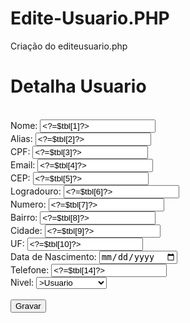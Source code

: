 # Edite-Usuario.PHP
Criação do editeusuario.php

<?php
include('segurancadez.php');
include('cabecalho.php');
include('conn.php');

if($_SERVER['REQUEST_METHOD']=='POST'){
    $id = $_POST['id'];
    $nome = $_POST['nome'];
    $apelido = $_POST['apelido'];
    $cpf = $_POST['cpf'];
    $email = $_POST['email'];
    $cep = $_POST['cep'];
    $rua = $_POST['rua'];
    $numero = $_POST['numero'];
    $bairro = $_POST['bairro'];
    $cidade = $_POST['cidade'];
    $uf = $_POST['uf'];
    $nascimento = $_POST['dt_nascimento'];
    $telefone = $_POST['telefone'];
    $nivel = $_POST['nivel'];

    $sql = "UPDATE `tb_usuarios` 
    SET `nome_usuario`='$nome',`apelido_usuario`='$apelido',`cpf_usuario`='$cpf',
    `email_usuario`='$email',`cep_usuario`='$cep',`rua_usuario`='$rua',`numero_rua_usuario`='$numero',
    `bairro_usuario`='$bairro',`cidade_usuario`='$cidade',`uf_usuario`='$uf',`nascimento_usuario`='$nascimento',
    `telefone_usuario`='$telefone',`nivel_usuario`='$nivel' WHERE id_usuario = $id";
    
    mysqli_query($link,$sql);
    mysqli_close($link);

    header('Location: listausuarios.php');

    exit();
}

if(!isset($_GET['id'])){
    header('Location: listausuarios.php');
    exit();
}

$id = $_GET['id'];
$sql = "SELECT * FROM tb_usuarios WHERE id_usuario = $id";
$result = mysqli_query($link,$sql);
$tbl = mysqli_fetch_array($result);
mysqli_close($link);
?>

<!DOCTYPE html>
<html lang="pt-br">
<head>
    <meta charset="UTF-8">
    <meta name="viewport" content="width=device-width, initial-scale=1.0">
    <link rel="stylesheet" href="cadastra.css">
    <title>Cadastra Usuario</title>
</head>
<body>
    <div class="container">
    <h1>Detalha Usuario</h1>
    <br>
    <form action="editeusuario.php" method="post">
        <input type="hidden" name="id" value="<?=$tbl[0]?>">
        <label for="nome">Nome:</label>
        <input type="text" value="<?=$tbl[1]?>" name="nome">
        <br>
        <label for="apelido">Alias:</label>
        <input type="text" value="<?=$tbl[2]?>" name="apelido">
        <br>
        <label for="cpf">CPF:</label>
        <input type="text" value="<?=$tbl[3]?>" name="cpf">
        <br>
        <label for="email">Email:</label>
        <input type="email" value="<?=$tbl[4]?>" name="email">
        <br>
        <label for="cep">CEP:</label>
        <input type="text" value="<?=$tbl[5]?>" id="cep" name="cep">
        <br>
        <label for="rua">Logradouro:</label>
        <input type="text" value="<?=$tbl[6]?>" id="rua" name="rua">
        <br>
        <label for="numero">Numero:</label>
        <input type="text" value="<?=$tbl[7]?>" name="numero">
        <br>
        <label for="bairro">Bairro:</label>
        <input type="text" value="<?=$tbl[8]?>" id="bairro" name="bairro">
        <br>
        <label for="cidade">Cidade:</label>
        <input type="text" value="<?=$tbl[9]?>" id="cidade" name="cidade">
        <br>
        <label for="uf">UF:</label>
        <input type="text" value="<?=$tbl[10]?>" id="uf" name="uf">
        <br>
        <label for="dt_nascimento">Data de Nascimento:</label>
        <input type="date" value="<?=$tbl[11]?>" name="dt_nascimento">
        <br>
        <label for="telefone">Telefone:</label>
        <input type="text" value="<?=$tbl[14]?>" name="telefone">
        <br>
        <label for="nivel">Nivel:</label>
        <select id="nivel" name="nivel">
            <option value="1"<?=$tbl[16]==1?"selected":"" ?>>Usuario</option>
            <option value="10"<?=$tbl[16]==10?"selected":"" ?>>Administrador</option>
        </select>
        <br>
        <br>
        <input type="submit" value="Gravar">
    </div>
    </form>
</body>
</html>
<script>
        document.addEventListener("DOMContentLoaded", function() {
            const cepInput = document.getElementById("cep");
 
  cepInput.addEventListener("blur", function() {
                let cep = cepInput.value.replace(/\D/g, ''); // Remove tudo que não é número
 
  if (cep.length === 8) { // Valida se são 8 dígitos
                    fetch(`https://viacep.com.br/ws/${cep}/json/`)
                        .then(response => {
                            if (!response.ok) {
                                throw new Error('Erro ao buscar o CEP');
                            }
                            return response.json();
                        })
                        .then(data => {
                            if (data.erro) {
                                alert("CEP não encontrado.");
                                return;
                            }
                            // Preenche os campos do formulário
                            document.getElementById("rua").value = data.logradouro;
                            document.getElementById("bairro").value = data.bairro;
                            document.getElementById("cidade").value = data.localidade;
                            document.getElementById("uf").value = data.uf;
                        })
                        .catch(error => {
                            console.error("Erro na busca do CEP: ", error);
                            alert("Não foi possível buscar o endereço.");
                        });
                } else {
                    alert("Formato de CEP inválido. Deve conter 8 dígitos numéricos.");
                }
            });
        });
</script>
